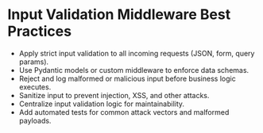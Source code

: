 # Input Validation Middleware Best Practices

- Apply strict input validation to all incoming requests (JSON, form, query params).
- Use Pydantic models or custom middleware to enforce data schemas.
- Reject and log malformed or malicious input before business logic executes.
- Sanitize input to prevent injection, XSS, and other attacks.
- Centralize input validation logic for maintainability.
- Add automated tests for common attack vectors and malformed payloads.

